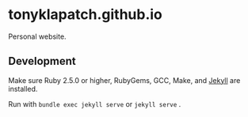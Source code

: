 # tonyklapatch.github.io

Personal website.

## Development

Make sure Ruby 2.5.0 or higher, RubyGems, GCC, Make, and [Jekyll](https://jekyllrb.com/docs/) are installed.

Run with `bundle exec jekyll serve` or `jekyll serve` .